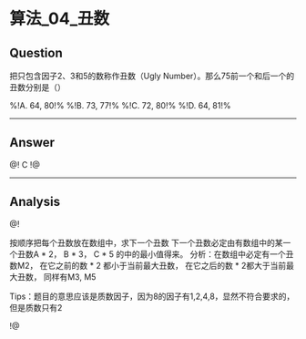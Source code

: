 # 算法_04_丑数


## Question
把只包含因子2、3和5的数称作丑数（Ugly Number）。那么75前一个和后一个的丑数分别是（）

%!A. 64, 80!%
%!B. 73, 77!%
%!C. 72, 80!%
%!D. 64, 81!%

----

## Answer
@! C !@

----

## Analysis
@!

按顺序把每个丑数放在数组中，求下一个丑数
下一个丑数必定由有数组中的某一个丑数A * 2， B * 3， C * 5 的中的最小值得来。
分析：在数组中必定有一个丑数M2， 在它之前的数 * 2 都小于当前最大丑数， 在它之后的数 * 2都大于当前最大丑数，
同样有M3, M5

Tips：题目的意思应该是质数因子，因为8的因子有1,2,4,8，显然不符合要求的，但是质数只有2

!@
